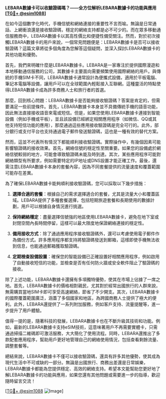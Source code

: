 **LEBARA數據卡可以收驗證碼嗎？——全方位解析LEBARA數據卡的功能與應用[[TG💪+ @esim1088](https://t.me/s/esim1088)]**

在如今這個數字化時代，手機信號和網絡連接的重要性不言而喻。無論是日常通話、上網衝浪還是接收驗證碼，穩定的網絡支持都是必不可少的。而在眾多移動通信服務商中，LEBARA數據卡以其高性價比和便捷性備受關注。然而，對於初次接觸LEBARA數據卡的用戶來說，一個常見問題便是：LEBARA數據卡是否可以接收驗證碼？這篇文章將從多個角度為您解答這個疑問，並深入探討LEBARA數據卡的其他功能和優勢。

首先，我們來明確什麼是LEBARA數據卡。LEBARA是一家專注於提供國際漫遊和本地移動通信服務的公司，其數據卡主要面向需要頻繁使用國際網絡的用戶。與傳統的手機SIM卡不同，LEBARA數據卡通常設計為便攜式設備，適用於平板電腦、筆記本電腦等設備，讓用戶可以在全球範圍內輕鬆接入互聯網。這種靈活的特點使得LEBARA數據卡成為許多商務人士和旅行者的首選。

那麼，回到核心問題：LEBARA數據卡是否能夠接收驗證碼？答案是肯定的，但需要滿足一些前提條件。首先，LEBARA數據卡本身並不具備傳統手機的語音功能，因此無法直接接收語音來電或短信。但是，如果您使用LEBARA數據卡連接到智能設備（例如手機或平板），並且該設備已經綁定相關應用程序（如微信、QQ或其他支持短信功能的應用），那麼通過這些應用接收驗證碼是完全可行的。此外，部分銀行或支付平台也支持通過電子郵件發送驗證碼，這也是一種有效的替代方案。

然而，這並不代表所有情況下都能順利接收驗證碼。實際操作中，有幾個因素可能影響驗證碼的接收效果。首先，網絡信號的穩定性至關重要。如果您的設備處於網絡信號較弱的地方，可能會導致驗證碼未能及時到達。其次，某些應用程序可能對網絡類型有所要求，例如需要特定的IP地址或DNS設置才能正確工作。最後，還需注意LEBARA數據卡本身的套餐內容，因為不同套餐提供的流量速度和覆蓋範圍可能存在差異。

為了確保LEBARA數據卡能夠順利接收驗證碼，您可以採取以下幾步措施：

1. **選擇合適的套餐**：根據自己的需求選擇適合的套餐，尤其是流量大小和覆蓋區域。LEBARA提供了多種套餐選擇，包括短期旅遊套餐和長期使用的數據計劃，用戶可以根據自身情況進行挑選。
   
2. **保持網絡穩定**：盡量選擇信號強的地區使用LEBARA數據卡，避免在地下室或封閉空間內長時間停留，這樣可以最大限度地保證網絡連接的穩定性。

3. **備用接收方式**：除了通過應用程序接收驗證碼外，還可以考慮使用電子郵件作為備份方式。許多應用程序都支持將驗證碼發送到郵箱，這樣即使手機無法收到信息，也能通過郵箱獲取驗證碼。

4. **定期檢查設備設置**：確保您的智能設備已正確設置好相關應用程序，例如啟用了自動接收短信的功能，並檢查是否有任何防火牆或安全軟件阻止了驗證碼的接收。

除了上述功能，LEBARA數據卡還擁有多項獨特優勢，使其在市場上佔據了一席之地。首先，LEBARA數據卡的價格相對親民，尤其對於經常出國旅行的人群來說，無需購買當地SIM卡即可享受高速網絡，節省了不少開支。其次，LEBARA數據卡的國際覆蓋範圍廣泛，涵蓋了多個國家和地區，為跨國商務人士提供了極大的便利。此外，LEBARA還提供了一系列附加服務，例如客戶支持、流量提醒等，進一步提升了用戶體驗。

值得一提的是，隨著科技的發展，LEBARA數據卡也在不斷升級其技術和功能。例如，最新的LEBARA數據卡支持eSIM技術，這意味著用戶不再需要實體卡，只需通過掃描二維碼即可激活服務，大大簡化了使用流程。同時，LEBARA還推出了多款配套應用程序，幫助用戶更好地管理自己的網絡使用情況，包括查看剩餘流量、調整套餐等。

總結來說，LEBARA數據卡不僅可以接收驗證碼，還具有許多其他優勢，使其成為現代生活中不可或缺的一部分。無論是出國旅行、商務出差還是日常娛樂，LEBARA數據卡都能為您提供穩定、高效的網絡支持。希望本文能幫助您更好地了解LEBARA數據卡的功能與應用，如果您還有其他問題或需要進一步的指導，歡迎隨時留言交流！

[[TG💪+ @esim1088](https://t.me/s/esim1088) ![Image](https://i.postimg.cc/4NQfJmqS/Snipaste-2025-05-13-00-14-12.png)]